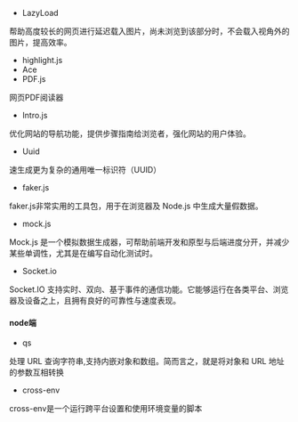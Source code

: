 - LazyLoad

帮助高度较长的网页进行延迟载入图片，尚未浏览到该部分时，不会载入视角外的图片，提高效率。

- highlight.js
- Ace
- PDF.js

网页PDF阅读器

- Intro.js

优化网站的导航功能，提供步骤指南给浏览者，强化网站的用户体验。

- Uuid

速生成更为复杂的通用唯一标识符（UUID）

- faker.js

faker.js非常实用的工具包，用于在浏览器及 Node.js 中生成大量假数据。

- mock.js

Mock.js 是一个模拟数据生成器，可帮助前端开发和原型与后端进度分开，并减少某些单调性，尤其是在编写自动化测试时。

- Socket.io

Socket.IO 支持实时、双向、基于事件的通信功能。它能够运行在各类平台、浏览器及设备之上，且拥有良好的可靠性与速度表现。

#### node端

- qs

处理 URL 查询字符串,支持内嵌对象和数组。简而言之，就是将对象和 URL 地址的参数互相转换

- cross-env

cross-env是一个运行跨平台设置和使用环境变量的脚本